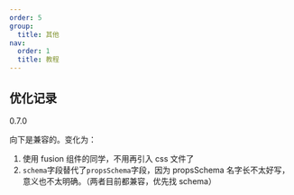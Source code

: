 ```yaml
---
order: 5
group:
  title: 其他
nav:
  order: 1
  title: 教程
---
```


## 优化记录

0.7.0

向下是兼容的。变化为：

1. 使用 fusion 组件的同学，不用再引入 css 文件了
2. `schema`字段替代了`propsSchema`字段，因为 propsSchema 名字长不太好写，意义也不太明确。（两者目前都兼容，优先找 schema）
